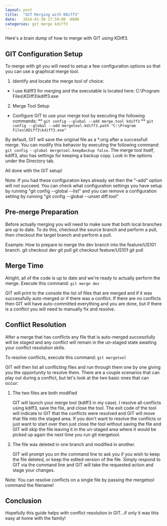 ```yaml
---
layout: post
title:  "GIT Merging with KDiff3"
date:   2016-01-30 17:50:00 -0800
categories: git merge kdiff3
---
```


Here's a brain dump of how to merge with GIT using KDiff3.

GIT Configuration Setup
-----------------------

To merge with git you will need to setup a few configuration options so that you can use a graphical merge tool.

1. Identify and locate the merge tool of choice:
* I use Kdiff3 for merging and the executable is located here: C:\Program Files\KDiff3\kdiff3.exe
2. Merge Tool Setup
* Configure GIT to use your merge tool by executing the following commands:
** `git config --global --add merge.tool kdiff3`
** `git config --global --add mergetool.kdiff3.path "C:\Program Files\KDiff3\kdiff3.exe"`

By default, GIT will save the original file as a *.orig after a successfull merge.  You can modify this behavior by executing the following command: `git config --global mergetool.keepBackup false`.  The merge tool itself, kdiff3, also has settings for keeping a backup copy.  Look in the options under the Directory tab.

All done with the GIT setup!

Note: If you had these configuration keys already set then the "–add" option will not succeed.  You can check what configuration settings you have setup by running "git config --global --list" and you can remove a configuration setting by running "git config --global --unset diff.tool"

Pre-merge Preparation
---------------------

Before actually merging you will need to make sure that both local branches are up to date.  To do this, checkout the source branch and perform a pull, then checkout the target branch and perform a pull.

Example: How to prepare to merge the dev branch into the feature/US101 branch.
	git checkout dev
	git pull
	git checkout feature/US101
	git pull

Merge Time
----------

Alright, all of the code is up to date and we're ready to actually perform the merge.
Execute this command: `git merge dev`

GIT will print to the console the list of files that are merged and if it was successfully auto-merged or if there was a conflict.  If there are no conflicts then GIT will have auto-committed everything and you are done, but if there is a conflict you will need to manually fix and resolve.

Conflict Resolution
-------------------

After a merge that has conflicts any file that is auto-merged successfully will be staged and any conflict will remain in the un-staged state awaiting your conflict resolution skills.

To resolve conflicts, execute this command: `git mergetool`

GIT will then list all conflicting files and run through them one by one giving you the opportunity to resolve them.  There are a couple scenarios that can play out during a conflict, but let's look at the two basic ones that can occur:

1. The two files are both modified

	GIT will launch your merge tool (kdiff3 in my case).  I resolve all conflicts using kdiff3, save the file, and close the tool.  The exit code of the tool will indicate to GIT that the conflicts were resolved and GIT will move that file into the staged area.  If you don't want to resolve the conflicts or just want to start over then just close the tool without saving the file and GIT will skip the file leaving it in the un-staged area where it would be picked up again the next time you run git mergetool.

2. The file was deleted in one branch and modified in another.

	GIT will prompt you on the command line to ask you if you wish to keep the file deleted, or keep the edited version of the file.  Simply respond to GIT via the command line and GIT will take the requested action and stage your changes.

Note: You can resolve conflicts on a single file by passing the mergetool command the filename!

Conclusion
----------

Hopefully this guide helps with conflict resolution in GIT...if only it was this easy at home with the family!